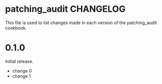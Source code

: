 # patching_audit CHANGELOG

This file is used to list changes made in each version of the patching_audit cookbook.

# 0.1.0

Initial release.

- change 0
- change 1

